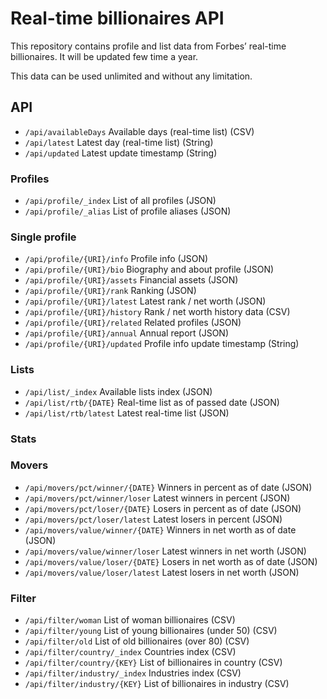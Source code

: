 # Real-time billionaires API

This repository contains profile and list data from Forbes’ real-time billionaires. It will be updated few time a year.

This data can be used unlimited and without any limitation.

## API

* ``/api/availableDays`` Available days (real-time list) (CSV)
* ``/api/latest`` Latest day (real-time list) (String)
* ``/api/updated`` Latest update timestamp (String)

### Profiles

* ``/api/profile/_index`` List of all profiles (JSON)
* ``/api/profile/_alias`` List of profile aliases (JSON)

### Single profile

* ``/api/profile/{URI}/info`` Profile info (JSON)
* ``/api/profile/{URI}/bio`` Biography and about profile (JSON)
* ``/api/profile/{URI}/assets`` Financial assets (JSON)
* ``/api/profile/{URI}/rank`` Ranking (JSON)
* ``/api/profile/{URI}/latest`` Latest rank / net worth (JSON)
* ``/api/profile/{URI}/history`` Rank / net worth history data (CSV)
* ``/api/profile/{URI}/related`` Related profiles (JSON)
* ``/api/profile/{URI}/annual`` Annual report (JSON)
* ``/api/profile/{URI}/updated`` Profile info update timestamp (String)

### Lists

* ``/api/list/_index`` Available lists index (JSON)
* ``/api/list/rtb/{DATE}`` Real-time list as of passed date (JSON)
* ``/api/list/rtb/latest`` Latest real-time list (JSON)

### Stats

### Movers

* ``/api/movers/pct/winner/{DATE}`` Winners in percent as of date (JSON)
* ``/api/movers/pct/winner/loser`` Latest winners in percent (JSON)
* ``/api/movers/pct/loser/{DATE}`` Losers in percent as of date (JSON)
* ``/api/movers/pct/loser/latest`` Latest losers in percent (JSON)
* ``/api/movers/value/winner/{DATE}`` Winners in net worth as of date (JSON)
* ``/api/movers/value/winner/loser`` Latest winners in net worth (JSON)
* ``/api/movers/value/loser/{DATE}`` Losers in net worth as of date (JSON)
* ``/api/movers/value/loser/latest`` Latest losers in net worth (JSON)

### Filter

* ``/api/filter/woman`` List of woman billionaires (CSV)
* ``/api/filter/young`` List of young billionaires (under 50) (CSV)
* ``/api/filter/old`` List of old billionaires (over 80) (CSV)
* ``/api/filter/country/_index`` Countries index (CSV)
* ``/api/filter/country/{KEY}`` List of billionaires in country (CSV)
* ``/api/filter/industry/_index`` Industries index (CSV)
* ``/api/filter/industry/{KEY}`` List of billionaires in industry (CSV)

